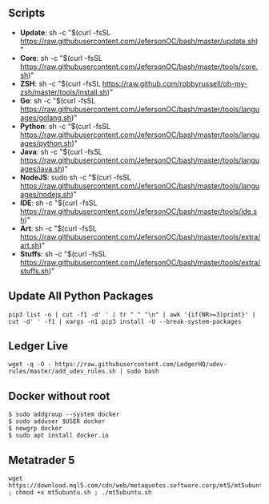 ## Scripts

* **Update**: sh -c "$(curl -fsSL https://raw.githubusercontent.com/JefersonOC/bash/master/update.sh)"
* **Core**: sh -c "$(curl -fsSL https://raw.githubusercontent.com/JefersonOC/bash/master/tools/core.sh)"
* **ZSH**: sh -c "$(curl -fsSL https://raw.github.com/robbyrussell/oh-my-zsh/master/tools/install.sh)"
* **Go**: sh -c "$(curl -fsSL https://raw.githubusercontent.com/JefersonOC/bash/master/tools/languages/golang.sh)"
* **Python**: sh -c "$(curl -fsSL https://raw.githubusercontent.com/JefersonOC/bash/master/tools/languages/python.sh)"
* **Java**: sh -c "$(curl -fsSL https://raw.githubusercontent.com/JefersonOC/bash/master/tools/languages/java.sh)"
* **NodeJS**: sudo sh -c "$(curl -fsSL https://raw.githubusercontent.com/JefersonOC/bash/master/tools/languages/nodejs.sh)"
* **IDE**: sh -c "$(curl -fsSL https://raw.githubusercontent.com/JefersonOC/bash/master/tools/ide.sh)"
* **Art**: sh -c "$(curl -fsSL https://raw.githubusercontent.com/JefersonOC/bash/master/tools/extra/art.sh)"
* **Stuffs**: sh -c "$(curl -fsSL https://raw.githubusercontent.com/JefersonOC/bash/master/tools/extra/stuffs.sh)"

## Update All Python Packages
```
pip3 list -o | cut -f1 -d' ' | tr " " "\n" | awk '{if(NR>=3)print}' | cut -d' ' -f1 | xargs -n1 pip3 install -U --break-system-packages
```
## Ledger Live
```
wget -q -O - https://raw.githubusercontent.com/LedgerHQ/udev-rules/master/add_udev_rules.sh | sudo bash
```
## Docker without root
```
$ sudo addgroup --system docker
$ sudo adduser $USER docker
$ newgrp docker
$ sudo apt install docker.io
```
## Metatrader 5
```
wget https://download.mql5.com/cdn/web/metaquotes.software.corp/mt5/mt5ubuntu.sh ; chmod +x mt5ubuntu.sh ; ./mt5ubuntu.sh
```
